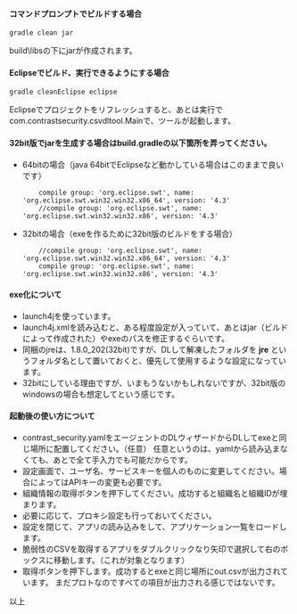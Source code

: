 #### コマンドプロンプトでビルドする場合

```
gradle clean jar
```

build\libsの下にjarが作成されます。

#### Eclipseでビルド、実行できるようにする場合

```
gradle cleanEclipse eclipse
```

Eclipseでプロジェクトをリフレッシュすると、あとは実行でcom.contrastsecurity.csvdltool.Mainで、ツールが起動します。



#### 32bit版でjarを生成する場合はbuild.gradleの以下箇所を弄ってください。

- 64bitの場合（java 64bitでEclipseなど動かしている場合はこのままで良いです）

  ```properties
      compile group: 'org.eclipse.swt', name:   'org.eclipse.swt.win32.win32.x86_64', version: '4.3'
      //compile group: 'org.eclipse.swt', name: 'org.eclipse.swt.win32.win32.x86', version: '4.3'
  ```
- 32bitの場合（exeを作るために32bit版のビルドをする場合）

  ```properties
      //compile group: 'org.eclipse.swt', name:   'org.eclipse.swt.win32.win32.x86_64', version: '4.3'
      compile group: 'org.eclipse.swt', name: 'org.eclipse.swt.win32.win32.x86', version: '4.3'
  ```



#### exe化について

- launch4jを使っています。
- launch4j.xmlを読み込むと、ある程度設定が入っていて、あとはjar（ビルドによって作成された）やexeのパスを修正するぐらいです。
- 同梱のjreは、1.8.0_202(32bit)ですが、DLして解凍したフォルダを **jre** というフォルダ名として置いておくと、優先して使用するような設定になっています。
- 32bitにしている理由ですが、いまもうないかもしれないですが、32bit版のwindowsの場合も想定してという感じです。



#### 起動後の使い方について

- contrast_security.yamlをエージェントのDLウィザードからDLしてexeと同じ場所に配置してください。（任意）
  任意というのは、yamlから読み込まなくても、あとで全て手入力でも可能だからです。
- 設定画面で、ユーザ名、サービスキーを個人のものに変更してください。場合によってはAPIキーの変更も必要です。
- 組織情報の取得ボタンを押下してください。成功すると組織名と組織IDが埋まります。
- 必要に応じて、プロキシ設定も行っておいてください。
- 設定を閉じて、アプリの読み込みをして、アプリケーション一覧をロードします。
- 脆弱性のCSVを取得するアプリをダブルクリックなり矢印で選択して右のボックスに移動します。（これが対象となります）
- 取得ボタンを押下します。成功するとexeと同じ場所にout.csvが出力されています。
  まだプロトなのですべての項目が出力される感じではないです。



以上